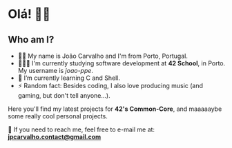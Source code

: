# Olá! 👋🏻  
## Who am I?    
- 🤵🏻 My name is João Carvalho and I'm from Porto, Portugal.  
- 👨🏻‍🎓 I'm currently studying software development at **42 School**, in Porto. My username is _joao-ppe_. 
- 🌱 I’m currently learning C and Shell.  
- ⚡ Random fact: Besides coding, I also love producing music (and gaming, but don't tell anyone...).  
  
Here you'll find my latest projects for **42's Common-Core**, and maaaaaybe some really cool personal projects.  

📧 If you need to reach me, feel free to e-mail me at: **jpcarvalho.contact@gmail.com**  
<!--
**jppcarvalho94/jppcarvalho94** is a ✨ _special_ ✨ repository because its `README.md` (this file) appears on your GitHub profile.

Here are some ideas to get you started:

- 🔭 I’m currently working on ...
- 🌱 I’m currently learning ...
- 👯 I’m looking to collaborate on ...
- 🤔 I’m looking for help with ...
- 💬 Ask me about ...
- 📫 How to reach me: ...
- 😄 Pronouns: ...
- ⚡ Fun fact: ...
-->
